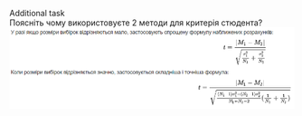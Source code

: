 Additional task\
Поясніть чому використовуєте 2 методи для критерія стюдента?\
![](https://github.com/TauruSSilver9029/MOPE/raw/main/Lab3/Additional%20task.PNG)

